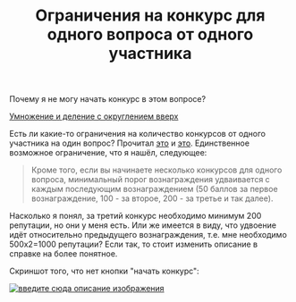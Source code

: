 ﻿---
title: "Ограничения на конкурс для одного вопроса от одного участника"
se.owner.user_id: 394322
se.owner.display_name: "вася"
se.owner.link: "https://ru.meta.stackoverflow.com/users/394322/%d0%b2%d0%b0%d1%81%d1%8f"
se.link: "https://ru.meta.stackoverflow.com/questions/10578/%d0%9e%d0%b3%d1%80%d0%b0%d0%bd%d0%b8%d1%87%d0%b5%d0%bd%d0%b8%d1%8f-%d0%bd%d0%b0-%d0%ba%d0%be%d0%bd%d0%ba%d1%83%d1%80%d1%81-%d0%b4%d0%bb%d1%8f-%d0%be%d0%b4%d0%bd%d0%be%d0%b3%d0%be-%d0%b2%d0%be%d0%bf%d1%80%d0%be%d1%81%d0%b0-%d0%be%d1%82-%d0%be%d0%b4%d0%bd%d0%be%d0%b3%d0%be-%d1%83%d1%87%d0%b0%d1%81%d1%82%d0%bd%d0%b8%d0%ba%d0%b0"
se.question_id: 10578
se.post_type: question
---
<p>Почему я не могу начать конкурс в этом вопросе?</p>
<p><a href="https://ru.stackoverflow.com/q/1140487/394322">Умножение и деление с округлением вверх</a></p>
<p>Есть ли какие-то ограничения на количество конкурсов от одного участника на один вопрос? Прочитал <a href="https://ru.stackoverflow.com/help/bounty">это</a> и <a href="https://ru.stackoverflow.com/help/privileges/set-bounties">это</a>. Единственное возможное ограничение, что я нашёл, следующее:</p>
<blockquote>
<p>Кроме того, если вы начинаете несколько конкурсов для одного вопроса,
минимальный порог вознаграждения удваивается с каждым последующим
вознаграждением (50 баллов за первое вознаграждение, 100 - за второе,
200 - за третье и так далее).</p>
</blockquote>
<p>Насколько я понял, за третий конкурс необходимо минимум 200 репутации, но они у меня есть. Или же имеется в виду, что удвоение идёт относительно предыдущего вознаграждения, т.е. мне необходимо 500x2=1000 репутации? Если так, то стоит изменить описание в справке на более понятное.</p>
<p>Скриншот того, что нет кнопки &quot;начать конкурс&quot;:</p>
<p><a href="https://i.stack.imgur.com/DGwjc.png" rel="nofollow noreferrer"><img src="https://i.stack.imgur.com/DGwjc.png" alt="введите сюда описание изображения" /></a></p>
